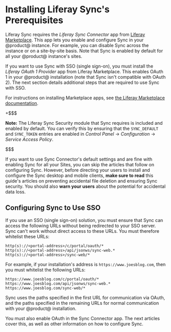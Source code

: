 # Installing Liferay Sync's Prerequisites [](id=installing-liferay-syncs-prerequisites)

Liferay Sync requires the *Liferay Sync Connector* app from 
[Liferay Marketplace](https://web.liferay.com/marketplace). 
This app lets you enable and configure Sync in your @product@ instance. For 
example, you can disable Sync across the instance or on a site-by-site basis. 
Note that Sync is enabled by default for all your @product@ instance's sites. 

If you want to use Sync with SSO (single sign-on), you must install the 
*Liferay OAuth 1 Provider* app from Liferay Marketplace. This enables OAuth 1 in 
your @product@ installation (note that Sync isn't compatible with OAuth 2). The 
next section details additional steps that are required to use Sync with SSO. 

For instructions on installing Marketplace apps, see 
[the Liferay Marketplace documentation](/discover/portal/-/knowledge_base/7-1/using-the-liferay-marketplace). 

+$$$

**Note:** The Liferay Sync Security module that Sync requires is included and 
enabled by default. You can verify this by ensuring that the `SYNC_DEFAULT` and
`SYNC_TOKEN` entries are enabled in *Control Panel* &rarr; *Configuration*
&rarr; *Service Access Policy*. 

$$$

If you want to use Sync Connector's default settings and are fine with enabling
Sync for all your Sites, you can skip the articles that follow on configuring
Sync. However, before directing your users to install and configure the Sync
desktop and mobile clients, **make sure to read** this guide's articles on
preventing accidental file deletion and ensuring Sync security. You should also
**warn your users** about the potential for accidental data loss. 

## Configuring Sync to Use SSO [](id=configuring-sync-to-use-sso)

If you use an SSO (single sign-on) solution, you must ensure that Sync can
access the following URLs without being redirected to your SSO server. Sync
can't work without direct access to these URLs. You must therefore whitelist
these URLs: 

    http(s)://<portal-address>/c/portal/oauth/*
    http(s)://<portal-address>/api/jsonws/sync-web.*
    http(s)://<portal-address>/sync-web/*

For example, if your installation's address is `https://www.joesblog.com`, then
you must whitelist the following URLs: 

    https://www.joesblog.com/c/portal/oauth/*
    https://www.joesblog.com/api/jsonws/sync-web.*
    https://www.joesblog.com/sync-web/*

Sync uses the paths specified in the first URL for communication via OAuth, and 
the paths specified in the remaining URLs for normal communication with your 
@product@ installation. 

You must also enable OAuth in the Sync Connector app. The next articles cover 
this, as well as other information on how to configure Sync. 
